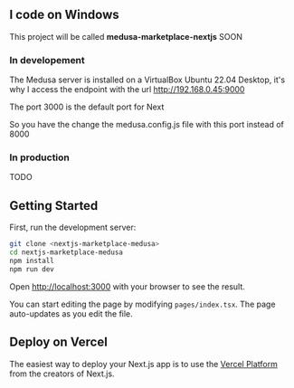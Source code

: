 ## I code on Windows

This project will be called **medusa-marketplace-nextjs** SOON

### In developement

The Medusa server is installed on a VirtualBox Ubuntu 22.04 Desktop, it's why I access the endpoint with the url http://192.168.0.45:9000

The port 3000 is the default port for Next

So you have the change the medusa.config.js file with this port instead of 8000

### In production

TODO

## Getting Started

First, run the development server:

```bash
git clone <nextjs-marketplace-medusa>
cd nextjs-marketplace-medusa
npm install
npm run dev
```

Open [http://localhost:3000](http://localhost:3000) with your browser to see the result.

You can start editing the page by modifying `pages/index.tsx`. The page auto-updates as you edit the file.

## Deploy on Vercel

The easiest way to deploy your Next.js app is to use the [Vercel Platform](https://vercel.com/new?utm_medium=default-template&filter=next.js&utm_source=create-next-app&utm_campaign=create-next-app-readme) from the creators of Next.js.

